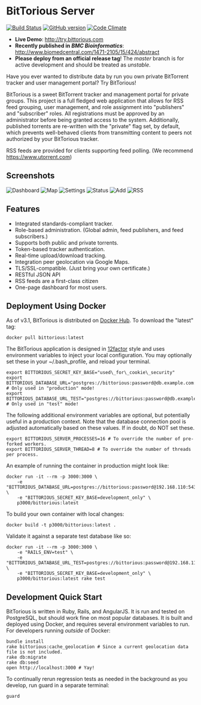 BitTorious Server
=====

[![Build Status](https://travis-ci.org/preston/bittorious.svg?branch=master)](https://travis-ci.org/preston/bittorious)
[![GitHub version](https://badge.fury.io/gh/preston%2Fbittorious.svg)](http://badge.fury.io/gh/preston%2Fbittorious)
[![Code Climate](https://codeclimate.com/github/preston/bittorious/badges/gpa.svg)](https://codeclimate.com/github/preston/bittorious)

 * **Live Demo**: <http://try.bittorious.com>
 * **Recently published in _BMC Bioinformatics_**: <http://www.biomedcentral.com/1471-2105/15/424/abstract>
 * **Please deploy from an official release tag**! The _master_ branch is for active development and should be treated as _unstable_.

Have you ever wanted to distribute data by run you own private BitTorrent tracker and user management portal? Try BitTorious!

BitTorious is a sweet BitTorrent tracker and management portal for private groups. This project is a full fledged web application that allows for RSS feed grouping, user management, and role assignment into "publishers" and "subscriber" roles. All registrations must be approved by an administrator before being granted access to the system. Additionally, published torrents are re-written with the "private" flag set, by default, which prevents well-behaved clients from transmitting content to peers not authorized by your BitTorious tracker.

RSS feeds are provided for clients supporting feed polling. (We recommend <https://www.utorrent.com>)

Screenshots
--------

![Dashboard](https://raw.githubusercontent.com/preston/bittorious/master/app/assets/images/dashboard.png)
![Map](https://raw.githubusercontent.com/preston/bittorious/master/app/assets/images/map.png)
![Settings](https://raw.githubusercontent.com/preston/bittorious/master/app/assets/images/settings.png)
![Status](https://raw.githubusercontent.com/preston/bittorious/master/app/assets/images/status.png)
![Add](https://raw.githubusercontent.com/preston/bittorious/master/app/assets/images/add.png)
![RSS](https://raw.githubusercontent.com/preston/bittorious/master/app/assets/images/rss.png)

Features
--------
 * Integrated standards-compliant tracker.
 * Role-based administration. (Global admin, feed publishers, and feed subscribers.)
 * Supports both public and private torrents.
 * Token-based tracker authentication.
 * Real-time upload/download tracking.
 * Integration peer geolocation via Google Maps.
 * TLS/SSL-compatible. (Just bring your own certificate.)
 * RESTful JSON API
 * RSS feeds are a first-class citizen
 * One-page dashboard for most users.

Deployment Using Docker
--------

As of v3.1, BitTorious is distributed on [Docker Hub](https://hub.docker.com/r/p3000/bittorious/). To download the "latest" tag:

	docker pull bittorious:latest

The BitTorious application is designed in [12factor](http://12factor.net) style and uses environment variables to inject your local configuration. You may optionally set these in your ~/.bash_profile, and reload your terminal.

	export BITTORIOUS_SECRET_KEY_BASE="used\_for\_cookie\_security"
	export BITTORIOUS_DATABASE_URL="postgres://bittorious:password@db.example.com:5432/bittorious_production" # Only used in "production" mode!
	export BITTORIOUS_DATABASE_URL_TEST="postgres://bittorious:password@db.example.com:5432/bittorious_test" # Only used in "test" mode!

  The following additional environment variables are optional, but potentially useful in a production context. Note that the database connection pool is adjusted automatically based on these values. If in doubt, do NOT set these.

	export BITTORIOUS_SERVER_PROCESSES=16 # To override the number of pre-forked workers.
	export BITTORIOUS_SERVER_THREAD=8 # To override the number of threads per process.

An example of running the container in production might look like:

	docker run -it --rm -p 3000:3000 \
		-e "BITTORIOUS_DATABASE_URL=postgres://bittorious:password@192.168.110:5432/bittorious_development" \
		-e "BITTORIOUS_SECRET_KEY_BASE=development_only" \
		p3000/bittorious:latest

To build your own container with local changes:

	docker build -t p3000/bittorious:latest .

Validate it against a separate test database like so:

	docker run -it --rm -p 3000:3000 \
		-e "RAILS_ENV=test" \
		-e "BITTORIOUS_DATABASE_URL_TEST=postgres://bittorious:password@192.168.110:5432/bittorious_test" \
		-e "BITTORIOUS_SECRET_KEY_BASE=development_only" \
		p3000/bittorious:latest rake test


Development Quick Start
--------

BitTorious is written in Ruby, Rails, and AngularJS. It is run and tested on PostgreSQL, but should work fine on most popular databases. It is built and deployed using Docker, and requires several environment variables to run. For developers running _outside_ of Docker:

	bundle install
	rake bittorious:cache_geolocation # Since a current geolocation data file is not included.
	rake db:migrate
	rake db:seed
	open http://localhost:3000 # Yay!

To continually rerun regression tests as needed in the background as you develop, run guard in a separate terminal:

	guard
